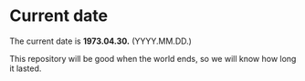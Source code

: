 # Current date

The current date is **1973.04.30.** (YYYY.MM.DD.)

This repository will be good when the world ends, so we will know how long it lasted.